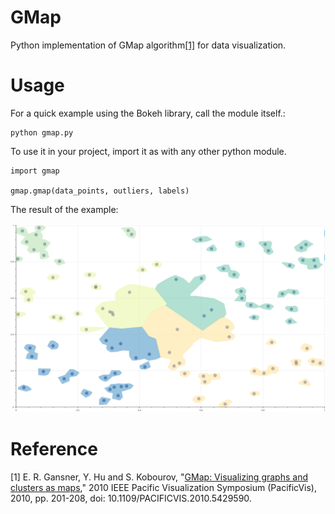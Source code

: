 # GMap

Python implementation of GMap algorithm[\[1\]](#ref) for data visualization.

# Usage

For a quick example using the Bokeh library, call the module itself.:

    python gmap.py


To use it in your project, import it as with any other python module.


    import gmap
    
    gmap.gmap(data_points, outliers, labels)

The result of the example:


![Example](example.png)


# Reference 

<a name="ref">[1]</a> E. R. Gansner, Y. Hu and S. Kobourov, "[GMap: Visualizing graphs and clusters as maps](https:www.doi.org/10.1109/PACIFICVIS.2010.5429590)," 2010 IEEE Pacific Visualization Symposium (PacificVis), 2010, pp. 201-208, doi: 10.1109/PACIFICVIS.2010.5429590.

